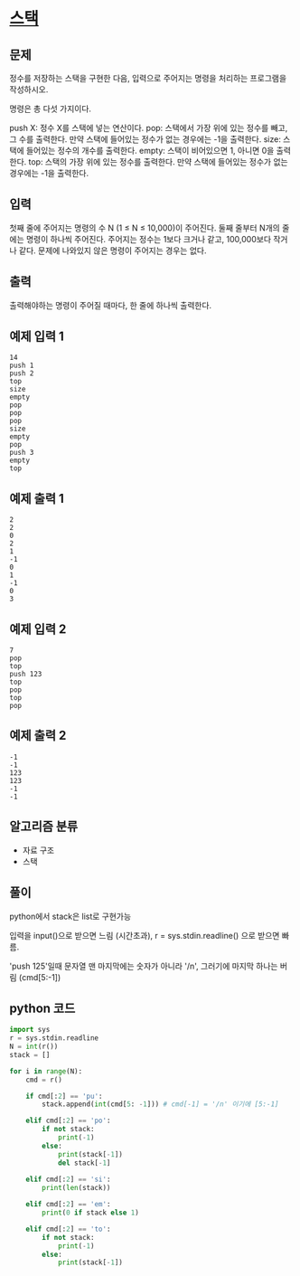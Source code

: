 # [스택](https://www.acmicpc.net/problem/10828)

## 문제
정수를 저장하는 스택을 구현한 다음, 입력으로 주어지는 명령을 처리하는 프로그램을 작성하시오.

명령은 총 다섯 가지이다.

push X: 정수 X를 스택에 넣는 연산이다.
pop: 스택에서 가장 위에 있는 정수를 빼고, 그 수를 출력한다. 만약 스택에 들어있는 정수가 없는 경우에는 -1을 출력한다.
size: 스택에 들어있는 정수의 개수를 출력한다.
empty: 스택이 비어있으면 1, 아니면 0을 출력한다.
top: 스택의 가장 위에 있는 정수를 출력한다. 만약 스택에 들어있는 정수가 없는 경우에는 -1을 출력한다.

## 입력
첫째 줄에 주어지는 명령의 수 N (1 ≤ N ≤ 10,000)이 주어진다. 둘째 줄부터 N개의 줄에는 명령이 하나씩 주어진다. 주어지는 정수는 1보다 크거나 같고, 100,000보다 작거나 같다. 문제에 나와있지 않은 명령이 주어지는 경우는 없다.

## 출력
출력해야하는 명령이 주어질 때마다, 한 줄에 하나씩 출력한다.

## 예제 입력 1 
    14
    push 1
    push 2
    top
    size
    empty
    pop
    pop
    pop
    size
    empty
    pop
    push 3
    empty
    top

## 예제 출력 1 
    2
    2
    0
    2
    1
    -1
    0
    1
    -1
    0
    3

## 예제 입력 2 
    7
    pop
    top
    push 123
    top
    pop
    top
    pop

## 예제 출력 2 
    -1
    -1
    123
    123
    -1
    -1

## 알고리즘 분류
- 자료 구조
- 스택

## 풀이
python에서 stack은 list로 구현가능

입력을 input()으로 받으면 느림 (시간초과), r = sys.stdin.readline() 으로 받으면 빠름.

'push 125'일때 문자열 맨 마지막에는 숫자가 아니라 '/n', 그러기에 마지막 하나는 버림 (cmd[5:-1])

## python 코드
```python
import sys
r = sys.stdin.readline
N = int(r())
stack = []

for i in range(N):
    cmd = r()

    if cmd[:2] == 'pu':
        stack.append(int(cmd[5: -1])) # cmd[-1] = '/n' 이기에 [5:-1]

    elif cmd[:2] == 'po':
        if not stack:
            print(-1)
        else:
            print(stack[-1])
            del stack[-1]
      
    elif cmd[:2] == 'si':
        print(len(stack))

    elif cmd[:2] == 'em':
        print(0 if stack else 1)

    elif cmd[:2] == 'to':
        if not stack:
            print(-1)
        else:
            print(stack[-1])
```